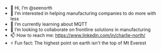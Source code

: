 - 👋 Hi, I’m @seenorth
- 👀 I’m interested in helping manufacturing companies to do more with less
- 🌱 I’m currently learning about MQTT
- 💞️ I’m looking to collaborate on frontline solutions in manufacturing
- 📫 How to reach me: https://www.linkedin.com/in/charlie-north/
- ⚡ Fun fact: The highest point on earth isn't the top of Mt Everest

<!---
seenorth/seenorth is a ✨ special ✨ repository because its `README.md` (this file) appears on your GitHub profile.
You can click the Preview link to take a look at your changes.
--->
